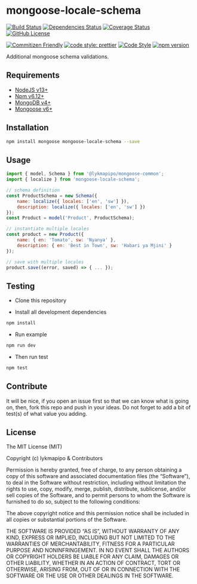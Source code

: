 # mongoose-locale-schema

[![Build Status](https://app.travis-ci.com/lykmapipo/mongoose-locale-schema.svg?branch=master)](https://app.travis-ci.com/lykmapipo/mongoose-locale-schema)
[![Dependencies Status](https://david-dm.org/lykmapipo/mongoose-locale-schema.svg)](https://david-dm.org/lykmapipo/mongoose-locale-schema)
[![Coverage Status](https://coveralls.io/repos/github/lykmapipo/mongoose-locale-schema/badge.svg?branch=master)](https://coveralls.io/github/lykmapipo/mongoose-locale-schema?branch=master)
[![GitHub License](https://img.shields.io/github/license/lykmapipo/mongoose-locale-schema)](https://github.com/lykmapipo/mongoose-locale-schema/blob/master/LICENSE)

[![Commitizen Friendly](https://img.shields.io/badge/commitizen-friendly-brightgreen.svg)](http://commitizen.github.io/cz-cli/)
[![code style: prettier](https://img.shields.io/badge/code_style-prettier-ff69b4.svg)](https://github.com/prettier/prettier)
[![Code Style](https://badgen.net/badge/code%20style/airbnb/ff5a5f?icon=airbnb)](https://github.com/airbnb/javascript)
[![npm version](https://img.shields.io/npm/v/mongoose-locale-schema)](https://www.npmjs.com/package/mongoose-locale-schema)

Additional mongoose schema validations.

## Requirements

- [NodeJS v13+](https://nodejs.org)
- [Npm v6.12+](https://www.npmjs.com/)
- [MongoDB v4+](https://www.mongodb.com/)
- [Mongoose v6+](https://github.com/Automattic/mongoose)

## Installation

```sh
npm install mongoose mongoose-locale-schema --save
```

## Usage

```js
import { model, Schema } from '@lykmapipo/mongoose-common';
import { localize } from 'mongoose-locale-schema';

// schema definition
const ProductSchema = new Schema({
    name: localize({ locales: ['en', 'sw'] }),
    description: localize({ locales: ['en', 'sw'] })
});
const Product = model('Product', ProductSchema);

// instantiate multiple locales
const product = new Product({
    name: { en: 'Tomato', sw: 'Nyanya' },
    description: { en: 'Best in Town', sw: 'Habari ya Mjini' }
});

// save with multiple locales
product.save((error, saved) => { ... });
```

## Testing

- Clone this repository

- Install all development dependencies

```sh
npm install
```

- Run example

```sh
npm run dev
```

- Then run test

```sh
npm test
```

## Contribute

It will be nice, if you open an issue first so that we can know what is going on, then, fork this repo and push in your ideas. Do not forget to add a bit of test(s) of what value you adding.

## License

The MIT License (MIT)

Copyright (c) lykmapipo & Contributors

Permission is hereby granted, free of charge, to any person obtaining a copy of this software and associated documentation files (the “Software”), to deal in the Software without restriction, including without limitation the rights to use, copy, modify, merge, publish, distribute, sublicense, and/or sell copies of the Software, and to permit persons to whom the Software is furnished to do so, subject to the following conditions:

The above copyright notice and this permission notice shall be included in all copies or substantial portions of the Software.

THE SOFTWARE IS PROVIDED “AS IS”, WITHOUT WARRANTY OF ANY KIND, EXPRESS OR IMPLIED, INCLUDING BUT NOT LIMITED TO THE WARRANTIES OF MERCHANTABILITY, FITNESS FOR A PARTICULAR PURPOSE AND NONINFRINGEMENT. IN NO EVENT SHALL THE AUTHORS OR COPYRIGHT HOLDERS BE LIABLE FOR ANY CLAIM, DAMAGES OR OTHER LIABILITY, WHETHER IN AN ACTION OF CONTRACT, TORT OR OTHERWISE, ARISING FROM, OUT OF OR IN CONNECTION WITH THE SOFTWARE OR THE USE OR OTHER DEALINGS IN THE SOFTWARE.
